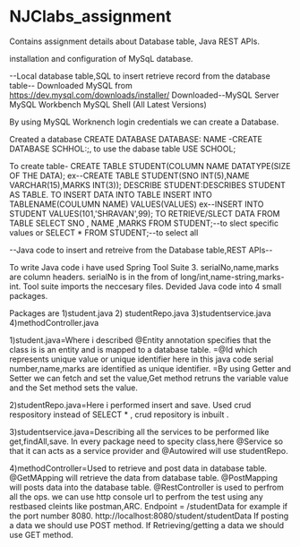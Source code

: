# NJClabs_assignment
Contains assignment details about Database table, Java REST APIs.


installation and configuration of MySqL database.

--Local database table,SQL to insert retrieve record from the database table--
Downloaded MySQL from https://dev.mysql.com/downloads/installer/
Downloaded--MySQL Server
            MySQL Workbench
            MySQL Shell
            (All Latest Versions)
              

By using MySQL Worknench login credentials we can create a Database.

Created a database
CREATE DATABASE DATABASE: NAME -CREATE DATABASE SCHHOL:;, to use the dabase table USE SCHOOL;

To create table-
CREATE TABLE STUDENT(COLUMN NAME DATATYPE(SIZE OF THE DATA);
ex--CREATE TABLE STUDENT(SNO INT(5),NAME VARCHAR(15),MARKS INT(3));
DESCRIBE STUDENT:DESCRIBES STUDENT AS TABLE.
TO INSERT DATA INTO TABLE
INSERT INTO TABLENAME(COULUMN NAME) VALUES(VALUES)
ex--INSERT INTO STUDENT VALUES(101,'SHRAVAN',99);
TO RETRIEVE/SLECT DATA FROM TABLE
SELECT SNO , NAME ,MARKS FROM STUDENT;--to slect specific values 
or SELECT * FROM STUDENT;--to select all

--Java code to insert and retreive from the Database table,REST APIs--

To write Java code i have used Spring Tool Suite 3.
serialNo,name,marks are column headers.
serialNo is in the from of long/int,name-string,marks-int.
Tool suite imports the neccesary files.
Devided Java code into 4 small packages.

Packages are 1)student.java
             2) studentRepo.java
             3)studentservice.java
             4)methodController.java

1)student.java=Where i described @Entity annotation specifies that the class is is an entity and is mapped to a database table.
               =@Id which represents unique value or unique identifier here in this java code serial number,name,marks are identified as unique identifier.
               =By using Getter and Setter we can fetch and set the value,Get method retruns the variable value and the Set method sets the value.

2)studentRepo.java=Here i performed insert and save.
              Used crud respository instead of SELECT *  , crud repository is inbuilt .
              
3)studentservice.java=Describing all the services to be performed like get,findAll,save.
              In every package need to specity class,here @Service so that it can acts as a service provider and @Autowired will use studentRepo. 
             
4)methodController=Used to retrieve and post data in database table.
                   @GetMApping will retrieve the data from database table.
                   @PostMapping will posts data into the database table.
                   @RestController is used to perfrom all the ops.
                    we can use http console url to perfrom the test using any restbased cleints like postman,ARC.
                   Endpoint = /studentData
                   for example if the port number 8080.
                   http://localhost:8080/student/studentData
                   If posting a data we should use POST method.
                   If Retrieving/getting a data we should use GET method.
                   
                   
              

               
               
             
